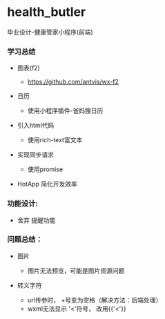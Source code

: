 # health_butler
  毕业设计-健康管家小程序(前端)

### 学习总结
- 图表(f2)
  - https://github.com/antvis/wx-f2

- 日历
  - 使用小程序插件-爸妈搜日历

- 引入html代码
  - 使用rich-text富文本

- 实现同步请求
  - 使用promise

- HotApp 简化开发效率

### 功能设计:
- 舍弃 提醒功能

### 问题总结：
- 图片
  - 图片无法预览，可能是图片资源问题

- 转义字符
  - url传参时， +号变为空格（解决方法：后端处理）
  - wxml无法显示 '<'符号， 改用{{'<'}}
